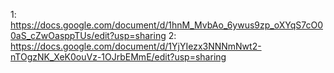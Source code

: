 1: https://docs.google.com/document/d/1hnM_MvbAo_6ywus9zp_oXYqS7cO00aS_cZwOasppTUs/edit?usp=sharing
2: https://docs.google.com/document/d/1YjYIezx3NNNmNwt2-nTOgzNK_XeK0ouVz-1OJrbEMmE/edit?usp=sharing
